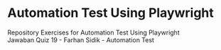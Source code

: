 # Automation Test Using Playwright
Repository Exercises for Automation Test Using Playwright <br>
Jawaban Quiz 19 - Farhan Sidik - Automation Test